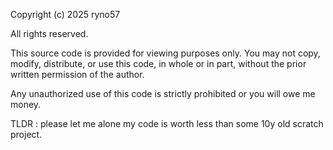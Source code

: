 Copyright (c) 2025 ryno57

All rights reserved.

This source code is provided for viewing purposes only.
You may not copy, modify, distribute, or use this code, in whole or in part,
without the prior written permission of the author.

Any unauthorized use of this code is strictly prohibited or you will owe me money.

TLDR : please let me alone my code is worth less than some 10y old scratch project.
